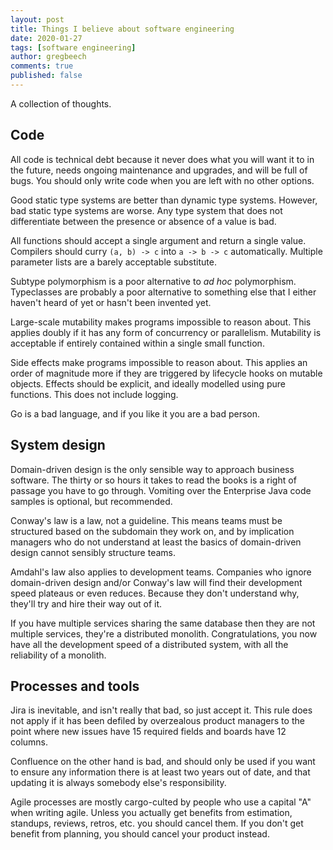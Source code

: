 ```yaml
---
layout: post
title: Things I believe about software engineering
date: 2020-01-27
tags: [software engineering]
author: gregbeech
comments: true
published: false
---
```


A collection of thoughts.




## Code

All code is technical debt because it never does what you will want it to in the future, needs ongoing maintenance and upgrades, and will be full of bugs. You should only write code when you are left with no other options.

Good static type systems are better than dynamic type systems. However, bad static type systems are worse. Any type system that does not differentiate between the presence or absence of a value is bad.

All functions should accept a single argument and return a single value. Compilers should curry `(a, b) -> c` into `a -> b -> c` automatically. Multiple parameter lists are a barely acceptable substitute.

Subtype polymorphism is a poor alternative to _ad hoc_ polymorphism. Typeclasses are probably a poor alternative to something else that I either haven't heard of yet or hasn't been invented yet.

Large-scale mutability makes programs impossible to reason about. This applies doubly if it has any form of concurrency or parallelism. Mutability is acceptable if entirely contained within a single small function.

Side effects make programs impossible to reason about. This applies an order of magnitude more if they are triggered by lifecycle hooks on mutable objects. Effects should be explicit, and ideally modelled using pure functions. This does not include logging.

Go is a bad language, and if you like it you are a bad person.

## System design

Domain-driven design is the only sensible way to approach business software. The thirty or so hours it takes to read the books is a right of passage you have to go through. Vomiting over the Enterprise Java code samples is optional, but recommended.

Conway's law is a law, not a guideline. This means teams must be structured based on the subdomain they work on, and by implication managers who do not understand at least the basics of domain-driven design cannot sensibly structure teams.

Amdahl's law also applies to development teams. Companies who ignore domain-driven design and/or Conway's law will find their development speed plateaus or even reduces. Because they don't understand why, they'll try and hire their way out of it.

If you have multiple services sharing the same database then they are not multiple services, they're a distributed monolith. Congratulations, you now have all the development speed of a distributed system, with all the reliability of a monolith.



## Processes and tools

Jira is inevitable, and isn't really that bad, so just accept it. This rule does not apply if it has been defiled by overzealous product managers to the point where new issues have 15 required fields and boards have 12 columns.

Confluence on the other hand is bad, and should only be used if you want to ensure any information there is at least two years out of date, and that updating it is always somebody else's responsibility.

Agile processes are mostly cargo-culted by people who use a capital "A" when writing agile. Unless you actually get benefits from estimation, standups, reviews, retros, etc. you should cancel them. If you don't get benefit from planning, you should cancel your product instead.






